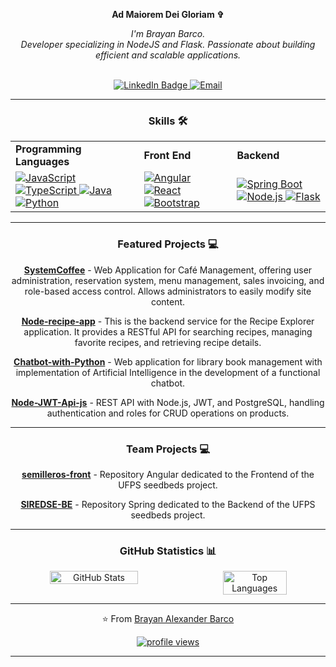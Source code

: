 <p align="center" dir="auto">
   <strong>Ad Maiorem Dei Gloriam ✞</strong>
</p>

<div align="center" dir="auto">
   
<p align="center" dir="auto">
    <i> I'm Brayan Barco.<br>
Developer specializing in NodeJS and Flask. Passionate about building efficient and scalable applications.<br>
    </i><br>
    

<a href="https://www.linkedin.com/in/brayanbarco/" target="_blank"><img src="https://camo.githubusercontent.com/73d7f9030632789d857cd7bb543d9cb9bada0672f246b6008258864452f17988/68747470733a2f2f696d672e736869656c64732e696f2f62616467652f4c696e6b6564496e2d626c75653f7374796c653d666f722d7468652d6261646765266c6f676f3d6c696e6b6564696e266c6f676f436f6c6f723d7768697465" alt="LinkedIn Badge" data-canonical-src="https://img.shields.io/badge/LinkedIn-blue?style=for-the-badge&amp;logo=linkedin&amp;logoColor=white" style="max-width: 100%;">    [<img src="https://img.shields.io/badge/Email-D14836?style=for-the-badge&logo=gmail&logoColor=white" alt="Email"/>](mailto:Alex.barco.maicol@gmail.com?subject=Asunto&body=Mensaje%20desde%20tu%20README)

</p>
</div>

---
<div align="center" dir="auto">
   
### Skills 🛠️


<table style="border-collapse: collapse; width: 100%;">
  <tr>
    <td><strong>Programming Languages</strong></td>
    <td><strong>Front End</strong></td>
    <td><strong>Backend</strong></td>
  </tr>
   <tr>
    <td>
      <a target="_blank" rel="noopener noreferrer nofollow" href="https://img.shields.io/badge/JavaScript-323330?style=for-the-badge&amp;logo=javascript&amp;logoColor=F7DF1E">
        <img src="https://img.shields.io/badge/JavaScript-323330?style=for-the-badge&amp;logo=javascript&amp;logoColor=F7DF1E" alt="JavaScript" style="max-width: 100%;">
      </a>
      <a target="_blank" rel="noopener noreferrer nofollow" href="https://img.shields.io/badge/TypeScript-3178C6?style=for-the-badge&amp;logo=typescript&amp;logoColor=white">
        <img src="https://img.shields.io/badge/TypeScript-3178C6?style=for-the-badge&amp;logo=typescript&amp;logoColor=white" alt="TypeScript" style="max-width: 100%;">
      </a>
      <a target="_blank" rel="noopener noreferrer nofollow" href="https://img.shields.io/badge/Java-ED8B00?style=for-the-badge&amp;logo=openjdk&amp;logoColor=white">
        <img src="https://img.shields.io/badge/Java-ED8B00?style=for-the-badge&amp;logo=openjdk&amp;logoColor=white" alt="Java" style="max-width: 100%;">
      </a>
      <a target="_blank" rel="noopener noreferrer nofollow" href="https://img.shields.io/badge/Python-3776AB?style=for-the-badge&amp;logo=python&amp;logoColor=white">
        <img src="https://img.shields.io/badge/Python-3776AB?style=for-the-badge&amp;logo=python&amp;logoColor=white" alt="Python" style="max-width: 100%;">
      </a>
    </td>
    <td>
      <a target="_blank" rel="noopener noreferrer nofollow" href="https://img.shields.io/badge/Angular-DD0031?style=for-the-badge&amp;logo=angular&amp;logoColor=white">
        <img src="https://img.shields.io/badge/Angular-DD0031?style=for-the-badge&amp;logo=angular&amp;logoColor=white" alt="Angular" style="max-width: 100%;">
      </a>
      <a target="_blank" rel="noopener noreferrer nofollow" href="https://img.shields.io/badge/React-20232A?style=for-the-badge&amp;logo=react&amp;logoColor=61DAFB">
        <img src="https://img.shields.io/badge/React-20232A?style=for-the-badge&amp;logo=react&amp;logoColor=61DAFB" alt="React" style="max-width: 100%;">
      </a>
      <a target="_blank" rel="noopener noreferrer nofollow" href="https://img.shields.io/badge/Bootstrap-563D7C?style=for-the-badge&amp;logo=bootstrap&amp;logoColor=white">
        <img src="https://img.shields.io/badge/Bootstrap-563D7C?style=for-the-badge&amp;logo=bootstrap&amp;logoColor=white" alt="Bootstrap" style="max-width: 100%;">
      </a>
    </td>
    <td>
      <a target="_blank" rel="noopener noreferrer nofollow" href="https://img.shields.io/badge/Spring%20Boot-6DB33F?style=for-the-badge&amp;logo=springboot&amp;logoColor=white">
        <img src="https://img.shields.io/badge/Spring%20Boot-6DB33F?style=for-the-badge&amp;logo=springboot&amp;logoColor=white" alt="Spring Boot" style="max-width: 100%;">
      </a>
      <a target="_blank" rel="noopener noreferrer nofollow" href="https://img.shields.io/badge/Node.js-339933?style=for-the-badge&amp;logo=nodedotjs&amp;logoColor=white">
        <img src="https://img.shields.io/badge/Node.js-339933?style=for-the-badge&amp;logo=nodedotjs&amp;logoColor=white" alt="Node.js" style="max-width: 100%;">
      </a>
      <a target="_blank" rel="noopener noreferrer nofollow" href="https://img.shields.io/badge/Flask-000000?style=for-the-badge&amp;logo=flask&amp;logoColor=white">
        <img src="https://img.shields.io/badge/Flask-000000?style=for-the-badge&amp;logo=flask&amp;logoColor=white" alt="Flask" style="max-width: 100%;">
      </a>
    </td>
  </tr>
</table>




---
<div align="center" dir="auto">
   
### Featured Projects 💻
</div>


**[SystemCoffee](https://github.com/Barcodehub/CoffeeFlask)** - Web Application for Café Management, offering user administration, reservation system, menu management, sales invoicing, and role-based access control. Allows administrators to easily modify site content.

**[Node-recipe-app](https://github.com/Barcodehub/node-recipe-app)** - This is the backend service for the Recipe Explorer application. It provides a RESTful API for searching recipes, managing favorite recipes, and retrieving recipe details.

**[Chatbot-with-Python](https://github.com/Barcodehub/Chatbot-with-Python)** - Web application for library book management with implementation of Artificial Intelligence in the development of a functional chatbot.

**[Node-JWT-Api-js](https://github.com/Barcodehub/node-jwt-api-js)** - REST API with Node.js, JWT, and PostgreSQL, handling authentication and roles for CRUD operations on products.

---
<div align="center" dir="auto">
   
### Team Projects 💻
</div>

**[semilleros-front](https://github.com/angeldev07/semilleros-front)** - Repository Angular dedicated to the Frontend of the UFPS seedbeds project.

**[SIREDSE-BE](https://github.com/JulianRivers/SIREDSE-BE)** - Repository Spring dedicated to the Backend of the UFPS seedbeds project.

---
<div align="center" dir="auto">
   
### GitHub Statistics 📊

<div style="display: flex; justify-content: space-between;">
  <img src="https://github-readme-stats.vercel.app/api?username=Barcodehub&show_icons=true&theme=radical" alt="GitHub Stats" style="width: 53%;" />
  <img src="https://github-readme-stats.vercel.app/api/top-langs/?username=Barcodehub&layout=compact&theme=radical" alt="Top Languages" style="width: 45%;" />
</div>


---
⭐️ From [Brayan Alexander Barco](https://github.com/Barcodehub) 
<p align="center" dir="auto"> <a target="_blank" rel="noopener noreferrer nofollow" href="https://camo.githubusercontent.com/3544ccdba13079b38b5b3f096b026ac01a77d7263762f291c4c9160a9588a9fb/68747470733a2f2f6b6f6d617265762e636f6d2f67687076632f3f757365726e616d653d4a756c69616e526976657273266c6162656c3d50726f66696c65253230766965777326636f6c6f723d306537356236267374796c653d666c6174"><img src="https://camo.githubusercontent.com/3544ccdba13079b38b5b3f096b026ac01a77d7263762f291c4c9160a9588a9fb/68747470733a2f2f6b6f6d617265762e636f6d2f67687076632f3f757365726e616d653d4a756c69616e526976657273266c6162656c3d50726f66696c65253230766965777326636f6c6f723d306537356236267374796c653d666c6174" alt="profile views" data-canonical-src="https://komarev.com/ghpvc/?username=JulianRivers&amp;label=Profile%20views&amp;color=0e75b6&amp;style=flat" style="max-width: 100%;"></a>
</p>

---

</div>
